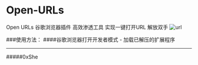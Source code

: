 # Open-URLs
Open URLs 谷歌浏览器插件 高效渗透工具 实现一键打开URL 解放双手
![url](https://user-images.githubusercontent.com/89628734/229961293-c0cf090c-0e3d-4d19-aeb7-4943f57fb78c.png)

###使用方法：
####谷歌浏览器打开开发者模式 - 加载已解压的扩展程序 

-------------------
#####0xShe
